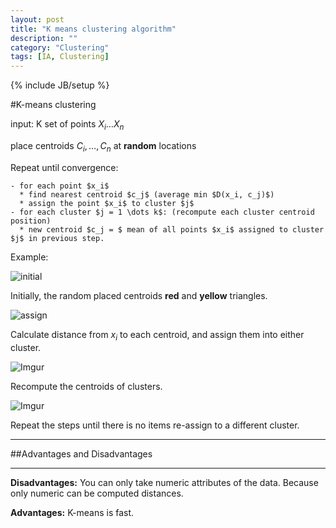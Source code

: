 ```yaml
---
layout: post
title: "K means clustering algorithm"
description: ""
category: "Clustering"
tags: [IA, Clustering]
---
```

{% include JB/setup %}


<!--more-->

#K-means clustering

input: K set of points $X_i \dots X_n$

place centroids $C_i, \dots, C_n$ at **random** locations

Repeat until convergence:

	- for each point $x_i$
	  * find nearest centroid $c_j$ (average min $D(x_i, c_j)$)
	  * assign the point $x_i$ to cluster $j$
	- for each cluster $j = 1 \dots k$: (recompute each cluster centroid position)
	  * new centroid $c_j = $ mean of all points $x_i$ assigned to cluster $j$ in previous step.

Example:

![initial](http://i.imgur.com/nngazhf.png)

Initially, the random placed centroids **red** and **yellow** triangles.

![assign](http://i.imgur.com/NNl0XC4.png)

Calculate distance from $x_i$ to each centroid, and assign them into either cluster.

![Imgur](http://i.imgur.com/KcsH5xR.png)

Recompute the centroids of clusters.

![Imgur](http://i.imgur.com/NwBMqS2.png)

Repeat the steps until there is no items re-assign to a different cluster.


---

##Advantages and Disadvantages

---

**Disadvantages:** You can only take numeric attributes of the data. Because only numeric can be computed distances.

**Advantages:** K-means is fast.




